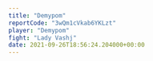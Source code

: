 ```yaml
---
title: "Demypom"
reportCode: "3wQm1cVkab6YKLzt"
player: "Demypom"
fight: "Lady Vashj"
date: 2021-09-26T18:56:24.204000+00:00
---
```

